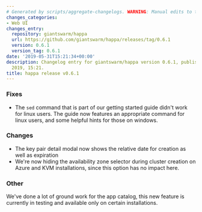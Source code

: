 ```yaml
---
# Generated by scripts/aggregate-changelogs. WARNING: Manual edits to this files will be overwritten.
changes_categories:
- Web UI
changes_entry:
  repository: giantswarm/happa
  url: https://github.com/giantswarm/happa/releases/tag/0.6.1
  version: 0.6.1
  version_tag: 0.6.1
date: '2019-05-31T15:21:34+00:00'
description: Changelog entry for giantswarm/happa version 0.6.1, published on 31 May
  2019, 15:21.
title: happa release v0.6.1
---
```


### Fixes
- The `sed` command that is part of our getting started guide didn't work for linux users. The guide now features an appropriate command for linux users, and some helpful hints for those on windows.

### Changes

- The key pair detail modal now shows the relative date for creation as well as expiration
- We're now hiding the availability zone selector during cluster creation on Azure and KVM installations, since this option has no impact here.

### Other

We've done a lot of ground work for the app catalog, this new feature is currently in testing and available only on certain installations.


